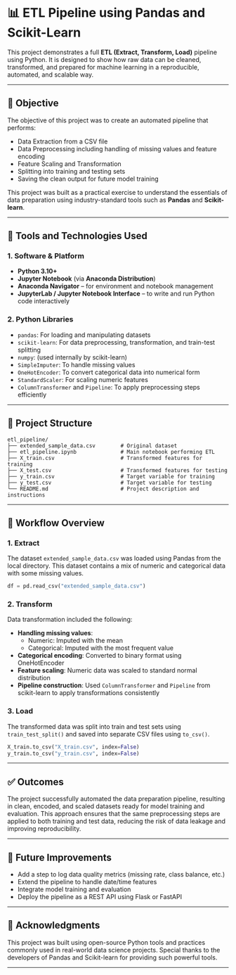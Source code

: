 # 📊 ETL Pipeline using Pandas and Scikit-Learn

This project demonstrates a full **ETL (Extract, Transform, Load)** pipeline using Python. It is designed to show how raw data can be cleaned, transformed, and prepared for machine learning in a reproducible, automated, and scalable way.

---

## 📌 Objective

The objective of this project was to create an automated pipeline that performs:
- Data Extraction from a CSV file
- Data Preprocessing including handling of missing values and feature encoding
- Feature Scaling and Transformation
- Splitting into training and testing sets
- Saving the clean output for future model training

This project was built as a practical exercise to understand the essentials of data preparation using industry-standard tools such as **Pandas** and **Scikit-learn**.

---

## 🧰 Tools and Technologies Used

### 1. Software & Platform
- **Python 3.10+**
- **Jupyter Notebook** (via **Anaconda Distribution**)
- **Anaconda Navigator** – for environment and notebook management
- **JupyterLab / Jupyter Notebook Interface** – to write and run Python code interactively

### 2. Python Libraries
- `pandas`: For loading and manipulating datasets
- `scikit-learn`: For data preprocessing, transformation, and train-test splitting
- `numpy`: (used internally by scikit-learn)
- `SimpleImputer`: To handle missing values
- `OneHotEncoder`: To convert categorical data into numerical form
- `StandardScaler`: For scaling numeric features
- `ColumnTransformer` and `Pipeline`: To apply preprocessing steps efficiently

---

## 📁 Project Structure

```
etl_pipeline/
├── extended_sample_data.csv        # Original dataset
├── etl_pipeline.ipynb              # Main notebook performing ETL
├── X_train.csv                     # Transformed features for training
├── X_test.csv                      # Transformed features for testing
├── y_train.csv                     # Target variable for training
├── y_test.csv                      # Target variable for testing
└── README.md                       # Project description and instructions
```

---

## 🔄 Workflow Overview

### 1. Extract

The dataset `extended_sample_data.csv` was loaded using Pandas from the local directory. This dataset contains a mix of numeric and categorical data with some missing values.

```python
df = pd.read_csv("extended_sample_data.csv")
```

### 2. Transform

Data transformation included the following:

- **Handling missing values**:
  - Numeric: Imputed with the mean
  - Categorical: Imputed with the most frequent value
- **Categorical encoding**: Converted to binary format using OneHotEncoder
- **Feature scaling**: Numeric data was scaled to standard normal distribution
- **Pipeline construction**: Used `ColumnTransformer` and `Pipeline` from scikit-learn to apply transformations consistently

### 3. Load

The transformed data was split into train and test sets using `train_test_split()` and saved into separate CSV files using `to_csv()`.

```python
X_train.to_csv("X_train.csv", index=False)
y_train.to_csv("y_train.csv", index=False)
```

---

## ✅ Outcomes

The project successfully automated the data preparation pipeline, resulting in clean, encoded, and scaled datasets ready for model training and evaluation. This approach ensures that the same preprocessing steps are applied to both training and test data, reducing the risk of data leakage and improving reproducibility.

---

## 🚀 Future Improvements

- Add a step to log data quality metrics (missing rate, class balance, etc.)
- Extend the pipeline to handle date/time features
- Integrate model training and evaluation
- Deploy the pipeline as a REST API using Flask or FastAPI

---

## 🙌 Acknowledgments

This project was built using open-source Python tools and practices commonly used in real-world data science projects. Special thanks to the developers of Pandas and Scikit-learn for providing such powerful tools.

---
